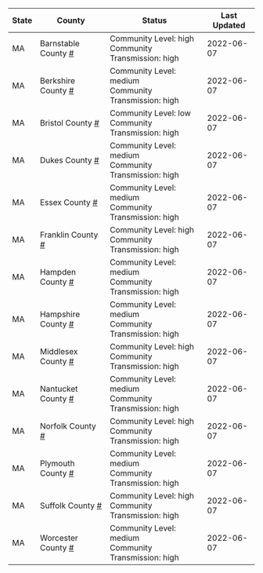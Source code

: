 State | County | Status | Last Updated
--- | --- | --- | --- 
MA | Barnstable County <a href="#barnstable_county">#</a> | <a name="barnstable_county"></a>Community Level: high<br/>Community Transmission: high | 2022-06-07
MA | Berkshire County <a href="#berkshire_county">#</a> | <a name="berkshire_county"></a>Community Level: medium<br/>Community Transmission: high | 2022-06-07
MA | Bristol County <a href="#bristol_county">#</a> | <a name="bristol_county"></a>Community Level: low<br/>Community Transmission: high | 2022-06-07
MA | Dukes County <a href="#dukes_county">#</a> | <a name="dukes_county"></a>Community Level: medium<br/>Community Transmission: high | 2022-06-07
MA | Essex County <a href="#essex_county">#</a> | <a name="essex_county"></a>Community Level: medium<br/>Community Transmission: high | 2022-06-07
MA | Franklin County <a href="#franklin_county">#</a> | <a name="franklin_county"></a>Community Level: high<br/>Community Transmission: high | 2022-06-07
MA | Hampden County <a href="#hampden_county">#</a> | <a name="hampden_county"></a>Community Level: medium<br/>Community Transmission: high | 2022-06-07
MA | Hampshire County <a href="#hampshire_county">#</a> | <a name="hampshire_county"></a>Community Level: medium<br/>Community Transmission: high | 2022-06-07
MA | Middlesex County <a href="#middlesex_county">#</a> | <a name="middlesex_county"></a>Community Level: high<br/>Community Transmission: high | 2022-06-07
MA | Nantucket County <a href="#nantucket_county">#</a> | <a name="nantucket_county"></a>Community Level: medium<br/>Community Transmission: high | 2022-06-07
MA | Norfolk County <a href="#norfolk_county">#</a> | <a name="norfolk_county"></a>Community Level: high<br/>Community Transmission: high | 2022-06-07
MA | Plymouth County <a href="#plymouth_county">#</a> | <a name="plymouth_county"></a>Community Level: medium<br/>Community Transmission: high | 2022-06-07
MA | Suffolk County <a href="#suffolk_county">#</a> | <a name="suffolk_county"></a>Community Level: high<br/>Community Transmission: high | 2022-06-07
MA | Worcester County <a href="#worcester_county">#</a> | <a name="worcester_county"></a>Community Level: medium<br/>Community Transmission: high | 2022-06-07

